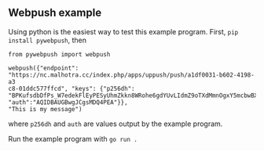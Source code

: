 ## Webpush example

Using python is the easiest way to test this example program. First, `pip install pywebpush`, then

```ipython
from pywebpush import webpush

webpush({"endpoint": "https://nc.malhotra.cc/index.php/apps/uppush/push/a1df0031-b602-4198-a3
c8-01ddc577ffcd", "keys": {"p256dh": "BPKufsdbDfPs_W7edekFlEyPESyUhmZkkn8WRohe6gdYUvLIdmZ9oTXdMmnOgxY5mcbwBXXPAQjutnLe9pxib7A=", "auth":"AQIDBAUGBwgJCgsMDQ4PEA"}},
"This is my message")
```
where `p256dh` and `auth` are values output by the example program.

Run the example program with `go run .`
